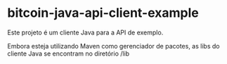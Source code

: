 # bitcoin-java-api-client-example

Este projeto é um cliente Java para a API de exemplo.

Embora esteja utilizando Maven como gerenciador de pacotes, as libs do cliente Java se encontram no diretório /lib 
